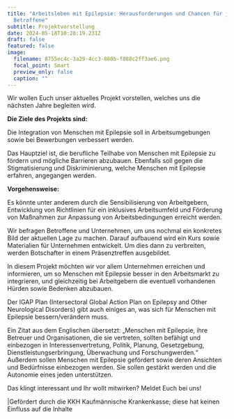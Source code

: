 ```yaml
---
title: "Arbeitsleben mit Epilepsie: Herausforderungen und Chancen für junge
  Betroffene"
subtitle: Projektvorstellung
date: 2024-05-18T10:28:19.231Z
draft: false
featured: false
image:
  filename: 8755ec4c-3a29-4cc3-880b-f888c2ff3ae6.png
  focal_point: Smart
  preview_only: false
  caption: ""
---
```

Wir wollen Euch unser aktuelles Projekt vorstellen, welches uns die nächsten Jahre begleiten wird.

**Die Ziele des Projekts sind:**

Die Integration von Menschen mit Epilepsie soll in Arbeitsumgebungen sowie bei Bewerbungen verbessert werden. 

Das Hauptziel ist, die berufliche Teilhabe von Menschen mit Epilepsie zu fördern und mögliche Barrieren abzubauen. Ebenfalls soll gegen die Stigmatisierung und Diskriminierung, welche Menschen mit Epilepsie erfahren, angegangen werden.

**Vorgehensweise:**

Es könnte unter anderem durch die Sensibilisierung von Arbeitgebern, Entwicklung von Richtlinien für ein inklusives Arbeitsumfeld und Förderung von Maßnahmen zur Anpassung von Arbeitsbedingungen erreicht werden.

Wir befragen Betroffene und Unternehmen, um uns nochmal ein konkretes Bild der aktuellen Lage zu machen. Darauf aufbauend wird ein Kurs sowie Materialien für Unternehmen entwickelt. Um dies dann zu verbreiten, werden Botschafter in einem Präsenztreffen ausgebildet.

In diesem Projekt möchten wir vor allem Unternehmen erreichen und informieren, um so Menschen mit Epilepsie besser in den Arbeitsmarkt zu integrieren, und gleichzeitig bei Arbeitgebern die eventuell vorhandenen Hürden sowie Bedenken abzubauen.

Der IGAP Plan (Intersectoral Global Action Plan on Epilepsy and Other Neurological Disorders) gibt auch einiges an, was sich für Menschen mit Epilepsie bessern/verändern muss. 

Ein Zitat aus dem Englischen übersetzt: „Menschen mit Epilepsie, ihre Betreuer und Organisationen, die sie vertreten, sollten befähigt und einbezogen in Interessenvertretung, Politik, Planung, Gesetzgebung, Dienstleistungserbringung, Überwachung und Forschungwerden.“ Außerdem sollen Menschen mit Epilepsie gefördert sowie deren Ansichten und Bedürfnisse einbezogen werden. Sie sollen gestärkt werden und die Autonomie eines jeden unterstützen.

Das klingt interessant und Ihr wollt mitwirken? Meldet Euch bei uns!

\|Gefördert durch die KKH Kaufmännische Krankenkasse; diese hat keinen Einfluss auf die Inhalte